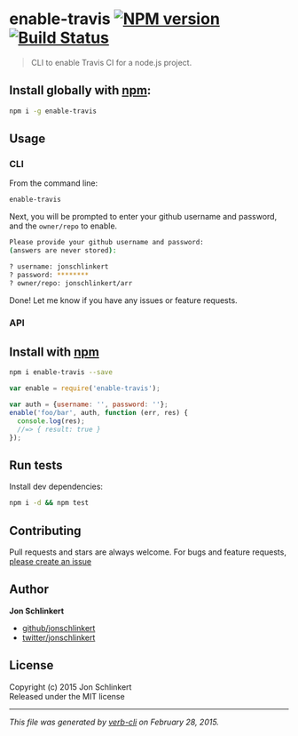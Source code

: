 # enable-travis [![NPM version](https://badge.fury.io/js/enable-travis.svg)](http://badge.fury.io/js/enable-travis)  [![Build Status](https://travis-ci.org/jonschlinkert/enable-travis.svg)](https://travis-ci.org/jonschlinkert/enable-travis) 

> CLI to enable Travis CI for a node.js project.

## Install globally with [npm](npmjs.org):

```bash
npm i -g enable-travis
```

## Usage

### CLI

From the command line:

```bash
enable-travis
```

Next, you will be prompted to enter your github username and password, and the `owner/repo` to enable.

```bash
Please provide your github username and password:
(answers are never stored):

? username: jonschlinkert
? password: ********
? owner/repo: jonschlinkert/arr
```

Done! Let me know if you have any issues or feature requests.

### API

## Install with [npm](npmjs.org)

```bash
npm i enable-travis --save
```

```js
var enable = require('enable-travis');

var auth = {username: '', password: ''};
enable('foo/bar', auth, function (err, res) {
  console.log(res);
  //=> { result: true }
});
```

## Run tests

Install dev dependencies:

```bash
npm i -d && npm test
```

## Contributing
Pull requests and stars are always welcome. For bugs and feature requests, [please create an issue](https://github.com/jonschlinkert/enable-travis/issues)

## Author

**Jon Schlinkert**
 
+ [github/jonschlinkert](https://github.com/jonschlinkert)
+ [twitter/jonschlinkert](http://twitter.com/jonschlinkert) 

## License
Copyright (c) 2015 Jon Schlinkert  
Released under the MIT license

***

_This file was generated by [verb-cli](https://github.com/assemble/verb-cli) on February 28, 2015._

